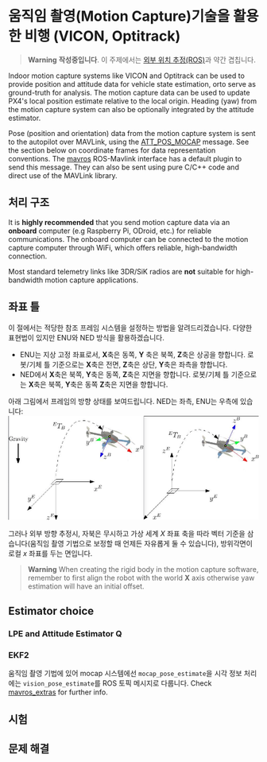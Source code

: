 # 움직임 촬영(Motion Capture)기술을 활용한 비행 (VICON, Optitrack)

> **Warning** **작성중입니다**. 이 주제에서는 [외부 위치 추정(ROS)](../ros/external_position_estimation.md)과 약간 겹칩니다.

Indoor motion capture systems like VICON and Optitrack can be used to provide position and attitude data for vehicle state estimation, orto serve as ground-truth for analysis. The motion capture data can be used to update PX4's local position estimate relative to the local origin. Heading (yaw) from the motion capture system can also be optionally integrated by the attitude estimator.

Pose (position and orientation) data from the motion capture system is sent to the autopilot over MAVLink, using the [ATT_POS_MOCAP](https://mavlink.io/en/messages/common.html#ATT_POS_MOCAP) message. See the section below on coordinate frames for data representation conventions. The [mavros](../ros/mavros_installation.md) ROS-Mavlink interface has a default plugin to send this message. They can also be sent using pure C/C++ code and direct use of the MAVLink library.

## 처리 구조

It is **highly recommended** that you send motion capture data via an **onboard** computer (e.g Raspberry Pi, ODroid, etc.) for reliable communications. The onboard computer can be connected to the motion capture computer through WiFi, which offers reliable, high-bandwidth connection.

Most standard telemetry links like 3DR/SiK radios are **not** suitable for high-bandwidth motion capture applications.

## 좌표 틀

이 절에서는 적당한 참조 프레임 시스템을 설정하는 방법을 알려드리겠습니다. 다양한 표현법이 있지만 ENU와 NED 방식을 활용하겠습니다.

* ENU는 지상 고정 좌표로서, **X**축은 동쪽, **Y** 축은 북쪽, **Z**축은 상공을 향합니다. 로봇/기체 틀 기준으로는 **X**축은 전면, **Z**축은 상단, **Y**축은 좌측을 향합니다.
* NED에서 **X**축은 북쪽, **Y**축은 동쪽, **Z**축은 지면을 향합니다. 로봇/기체 틀 기준으로는 **X**축은 북쪽, **Y**축은 동쪽 **Z**축은 지면을 향합니다. 

아래 그림에서 프레임의 방향 상태를 보여드립니다. NED는 좌측, ENU는 우측에 있습니다: ![Reference frames](../../assets/lpe/ref_frames.png)

그러나 외부 방향 추정시, 자북은 무시하고 가상 세계 *X* 좌표 축을 따라 벡터 기준을 삼습니다(움직임 촬영 기법으로 보정할 때 언제든 자유롭게 둘 수 있습니다), 방위각면이 로컬 *x* 좌표를 두는 면입니다.

> **Warning** When creating the rigid body in the motion capture software, remember to first align the robot with the world **X** axis otherwise yaw estimation will have an initial offset.

## Estimator choice

### LPE and Attitude Estimator Q

### EKF2

움직임 촬영 기법에 있어 mocap 시스템에선 `mocap_pose_estimate`을 시각 정보 처리에는 `vision_pose_estimate`를 ROS 토픽 메시지로 다룹니다. Check [mavros_extras](http://wiki.ros.org/mavros_extras) for further info.

## 시험

## 문제 해결